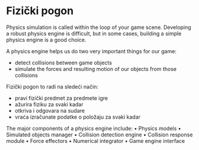 # Fizički pogon

Physics simulation is called within the loop of your game scene. Developing a robust physics engine is difficult, but in some cases, building a simple physics engine is a good choice.

A physics engine helps us do two very important things for our game:
* detect collisions between game objects
* simulate the forces and resulting motion of our objects from those collisions

Fizički pogon to radi na sledeći način:
* pravi fizički predmet za predmete igre
* ažurira fiziku za svaki kadar
* otkriva i odgovara na sudare
* vraća izračunate podatke o položaju za svaki kadar

The major components of a physics engine include:
• Physics models
• Simulated objects manager
• Collision detection engine
• Collision response module
• Force effectors
• Numerical integrator
• Game engine interface
